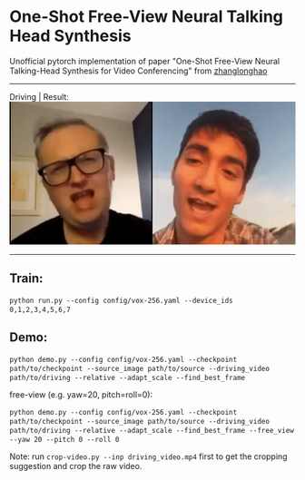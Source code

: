 # One-Shot Free-View Neural Talking Head Synthesis
Unofficial pytorch implementation of paper "One-Shot Free-View Neural Talking-Head Synthesis for Video Conferencing" from [zhanglonghao](https://github.com/zhanglonghao1992/One-Shot_Free-View_Neural_Talking_Head_Synthesis)
****
Driving | Result:  
![show](https://github.com/indranil53/Spr22_CS256_GroupA_Motion-Style-Transfer/blob/main/Results/Driving_Source_Pair.gif)

****
Train:  
--------
```
python run.py --config config/vox-256.yaml --device_ids 0,1,2,3,4,5,6,7
```

Demo:  
--------
```
python demo.py --config config/vox-256.yaml --checkpoint path/to/checkpoint --source_image path/to/source --driving_video path/to/driving --relative --adapt_scale --find_best_frame
```
free-view (e.g. yaw=20, pitch=roll=0):
```
python demo.py --config config/vox-256.yaml --checkpoint path/to/checkpoint --source_image path/to/source --driving_video path/to/driving --relative --adapt_scale --find_best_frame --free_view --yaw 20 --pitch 0 --roll 0
```
Note: run ```crop-video.py --inp driving_video.mp4``` first to get the cropping suggestion and crop the raw video.  
